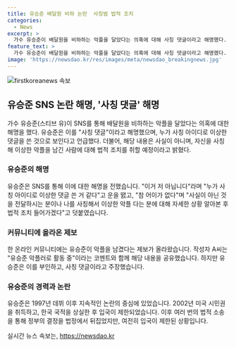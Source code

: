 ```yaml
---
title: 유승준 배달원 비하 논란  사칭범 법적 조치
categories:
  - News
excerpt: >
  가수 유승준이 배달원을 비하하는 악플을 달았다는 의혹에 대해 사칭 댓글이라고 해명했다. 유승준은 이거 저 아닙니다라며 누가 사칭 아이디로 이상한 댓글 쓴 거 같다고 밝혔다. 또한, 이에 대해 법적 조치를 취할 예정이라고 덧붙였다. 최근 온라인 커뮤니티에는 유승준을 악플러로 몰아가는 글이 올라와 논란이 된 상황이다. 그의 미국 시민권 획득과 관련된 사건들도 논의되고 있다. 1997년 데뷔한 유승준은 미국 시민권을 취득하면서 한국 국적을 잃었고, 이에 대한 법적 공방을 이어나가고 있다.
feature_text: >
  가수 유승준이 배달원을 비하하는 악플을 달았다는 의혹에 대해 사칭 댓글이라고 해명했다. 유승준은 이거 저 아닙니다라며 누가 사칭 아이디로 이상한 댓글 쓴 거 같다고 밝혔다. 또한, 이에 대해 법적 조치를 취할 예정이라고 덧붙였다. 최근 온라인 커뮤니티에는 유승준을 악플러로 몰아가는 글이 올라와 논란이 된 상황이다. 그의 미국 시민권 획득과 관련된 사건들도 논의되고 있다. 1997년 데뷔한 유승준은 미국 시민권을 취득하면서 한국 국적을 잃었고, 이에 대한 법적 공방을 이어나가고 있다.
image: 'https://newsdao.kr/res/images/meta/newsdao_breakingnews.jpg'
---
```


<p><img src="https://newsdao.kr/res/images/meta/newsdao_breakingnews.jpg" alt="firstkoreanews 속보" /></p>

<h2 data-ke-size="size26">유승준 SNS 논란 해명, &#39;사칭 댓글&#39; 해명</h2>

<p data-ke-size="size16">가수 유승준(스티브 유)이 SNS를 통해 배달원을 비하하는 악플을 달았다는 의혹에 대한 해명을 했다. 유승준은 이를 "사칭 댓글"이라고 해명했으며, 누가 사칭 아이디로 이상한 댓글을 쓴 것으로 보인다고 언급했다. 더불어, 해당 내용은 사실이 아니며, 자신을 사칭해 이상한 악플을 남긴 사람에 대해 법적 조치를 취할 예정이라고 밝혔다.</p>

<h3>유승준의 해명</h3>

<p data-ke-size="size16">유승준은 SNS를 통해 이에 대한 해명을 전했습니다. "이거 저 아닙니다"라며 "누가 사칭 아이디로 이상한 댓글 쓴 거 같다"고 운을 뗤고, "참 어이가 없다"며 "사실이 아닌 것을 전달하시는 분이나 나를 사칭해서 이상한 악플 다는 분에 대해 자세한 상황 알아본 후 법적 조치 들어가겠다"고 덧붙였습니다.</p>

<h3>커뮤니티에 올라온 제보</h3>

<p data-ke-size="size16">한 온라인 커뮤니티에는 유승준이 악플을 남겼다는 제보가 올라왔습니다. 작성자 A씨는 "유승준 악플러로 활동 중"이라는 코멘트와 함께 해당 내용을 공유했습니다. 하지만 유승준은 이를 부인하고, 사칭 댓글이라고 주장했습니다.</p>

<h3>유승준의 경력과 논란</h3>

<p data-ke-size="size16">유승준은 1997년 데뷔 이후 지속적인 논란의 중심에 있었습니다. 2002년 미국 시민권을 취득하고, 한국 국적을 상실한 후 입국이 제한되었습니다. 이후 여러 번의 법적 소송을 통해 정부의 결정을 법정에서 뒤집었지만, 여전히 입국이 제한된 상황입니다.</p>
실시간 뉴스 속보는, <a href="https://newsdao.kr" rel="dofollow">https://newsdao.kr</a>


